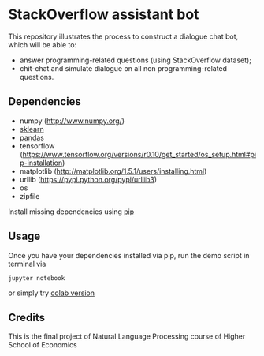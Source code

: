 # StackOverflow assistant bot

This repository illustrates the process to construct a dialogue chat bot, which will be able to:
* answer programming-related questions (using StackOverflow dataset);
* chit-chat and simulate dialogue on all non programming-related questions.

## Dependencies

* numpy (http://www.numpy.org/)
* [sklearn](http://scikit-learn.com/)
* [pandas](pandas.pydata.org/)
* tensorflow (https://www.tensorflow.org/versions/r0.10/get_started/os_setup.html#pip-installation)
* matplotlib (http://matplotlib.org/1.5.1/users/installing.html)
* urllib (https://pypi.python.org/pypi/urllib3)
* os
* zipfile

Install missing dependencies using [pip](https://pip.pypa.io/en/stable/installing/)

## Usage

Once you have your dependencies installed via pip, run the demo script in terminal via

```
jupyter notebook
```
or simply try [colab version](https://colab.research.google.com/drive/15btDruoQ0cL1UpdRRrInSejWWhRIL7iW?usp=sharing)

## Credits

This is the final project of Natural Language Processing course of Higher School of Economics
